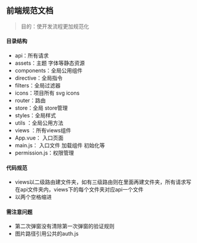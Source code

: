 ## 前端规范文档
> 目的：使开发流程更加规范化

#### 目录结构

* api：所有请求
* assets：主题 字体等静态资源
* components：全局公用组件
* directive：全局指令
* filters：全局过滤器
* icons：项目所有 svg icons
* router：路由
* store：全局 store管理
* styles：全局样式
* utils ：全局公用方法
* views ：所有views组件
* App.vue： 入口页面
* main.js： 入口文件 加载组件 初始化等
* permission.js：权限管理

#### 代码规范

* views以二级路由建文件夹，如有三级路由则在里面再建文件夹，所有请求写在api文件夹内，views下的每个文件夹对应api一个文件
* 以两个空格缩进

#### 需注意问题

* 第二次弹窗没有清除第一次弹窗的验证规则
* 图片路径引用公共的auth.js



